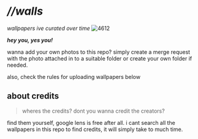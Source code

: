 # _//walls_
_wallpapers ive curated over time_
![4612](https://github.com/user-attachments/assets/6791b31c-ad9c-413d-a09a-74456d623767)


***hey you, yes you!***

wanna add your own photos to this repo?
simply create a merge request with the photo attached in to a suitable folder or create your own folder if needed. 

also, check the rules for uploading wallpapers below





## about credits

> wheres the credits? dont you wanna credit the creators?

find them yourself, google lens is free after all. i cant search all the wallpapers in this repo to find credits, it will simply take to much time. 
